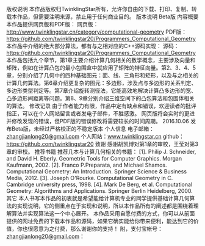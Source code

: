 版权说明
本作品版权归TwinklingStar所有，允许你自由的下载、打印、复制、转载本作品，但需要注明来源，禁止用于任何商业目的。
版本说明
Beta版
内容概要
	本作品提供网页版和PDF版：
网页版：http://www.twinklingstar.cn/category/computational-geometry
PDF版：https://github.com/twinklingstar20/Programmers_Computational_Geometry
	本作品中介绍的绝大部分算法，都有与之相对应的C++源码实现：
源码：https://github.com/twinklingstar20/Programmers_Computational_Geometry
本作品包括九个章节，第1章主要介绍计算几何相关的数学概念，主要涉及向量和矩阵，例如在计算凸包的最小包围盒中就应用了矩阵的特征向量。第2、3、4、5章，分别介绍了几何中的四种基础图元：面、线、三角形和矩形，以及与之相关的计算几何算法。第6章介绍更复杂的图元：多边形，涉及点与多边形的关系判定、多边形类型判定等。第7章介绍旋转测径法，它能高效地解决计算凸多边形的宽、凸多边形间距离等问题。第8、9章分别介绍三维空间下的凸包算法和包围体相关的算法。
修改记录
由于作者能力有限，作品中定有缺点和错误，欢迎读者的批评指正，可以在个人网站留言或者发电子邮件，不胜感激。
网页版将会实时的更进并修改发现的错误，但PDF版的错误修改将需要较长的时间周期。
2016.10.06 	发布Beta版，未经过严格校正的不稳定版本
个人信息
	电子邮箱：zhangjianlong20@gmail.com
	个人网站：www.twinklingstar.cn
	github：https://github.com/twinklingstar20
致谢
感谢胡凯博对第1章的审校，王莹对第3章的审校。
推荐书籍
推荐几本与计算几何相关的书籍：
[1].	Philip J. Schneider, and David H. Eberly. Geometric Tools for Computer Graphics. Morgan Kaufmann, 2002.
[2].	Franco P.Preparata, and Michael Shamos. Computational Geometry: An Introduction. Springer Science & Business Media, 2012.
[3].	Joseph O'Rourke. Computational Geometry in C. Cambridge university press, 1998.
[4].	Mark De Berg, et al. Computational Geometry: Algorithms and Applications. Springer Berlin Heidelberg, 2000.
其它
本人书写本作品的初衷就是希望能给计算机专业的同学提供基础计算几何算法的实现说明，它的侧重点在于实现和说明，所以本作品所有的阐述都是围绕着理解算法并实现算法这一个中心展开。
本作品采用自愿付费的方式，你可以从前面提供的网址免费的下载本作品和源码，如果它确实能给你带来便利，能达到它的价值，你也很愿意为之付费，那么谢谢你的支持！
附，支付宝帐号：zhangjianlong20@gmail.com：
 
